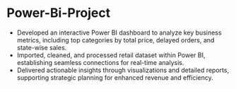 # Power-Bi-Project
-	Developed an interactive Power BI dashboard to analyze key business metrics, including top categories by total price, delayed orders, and state-wise sales.
-	Imported, cleaned, and processed retail dataset within Power BI, establishing seamless connections for real-time analysis.
-	Delivered actionable insights through visualizations and detailed reports, supporting strategic planning for enhanced revenue and efficiency.

